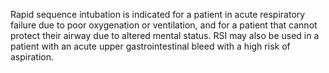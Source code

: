Rapid sequence intubation is indicated for a patient in acute respiratory failure due to poor oxygenation or ventilation, and for a patient that cannot protect their airway due to altered mental status. RSI may also be used in a patient with an acute upper gastrointestinal bleed with a high risk of aspiration.